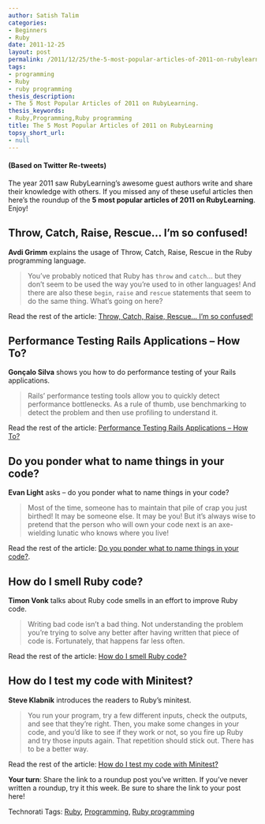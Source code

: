 ```yaml
---
author: Satish Talim
categories:
- Beginners
- Ruby
date: 2011-12-25
layout: post
permalink: /2011/12/25/the-5-most-popular-articles-of-2011-on-rubylearning/
tags:
- programming
- Ruby
- ruby programming
thesis_description:
- The 5 Most Popular Articles of 2011 on RubyLearning.
thesis_keywords:
- Ruby,Programming,Ruby programming
title: The 5 Most Popular Articles of 2011 on RubyLearning
topsy_short_url:
- null
---
```


<div>
  <h4>
    (Based on Twitter Re-tweets)
  </h4>
  
  <p class="alert">
    The year 2011 saw RubyLearning&#8217;s awesome guest authors write and share their knowledge with others. If you missed any of these useful articles then here&#8217;s the roundup of the <strong>5 most popular articles of 2011 on RubyLearning</strong>. Enjoy!
  </p>
  
  <h2>
    Throw, Catch, Raise, Rescue&#8230; I&#8217;m so confused!
  </h2>
  
  <p>
    <strong>Avdi Grimm</strong> explains the usage of Throw, Catch, Raise, Rescue in the Ruby programming language.
  </p>
  
  <blockquote>
    <p>
      You&#8217;ve probably noticed that Ruby has <code>throw</code> and <code>catch</code>&#8230; but they don&#8217;t seem to be used the way you&#8217;re used to in other languages! And there are also these <code>begin</code>, <code>raise</code> and <code>rescue</code> statements that seem to do the same thing. What&#8217;s going on here?
    </p>
  </blockquote>
  
  <p>
    Read the rest of the article: <a href="http://rubylearning.com/blog/2011/07/12/throw-catch-raise-rescue-im-so-confused/">Throw, Catch, Raise, Rescue&#8230; I&#8217;m so confused!</a>
  </p>
  
  <h2>
    Performance Testing Rails Applications &#8211; How To?
  </h2>
  
  <p>
    <strong>Gonçalo Silva</strong> shows you how to do performance testing of your Rails applications.
  </p>
  
  <blockquote>
    <p>
      Rails&#8217; performance testing tools allow you to quickly detect performance bottlenecks. As a rule of thumb, use benchmarking to detect the problem and then use profiling to understand it.
    </p>
  </blockquote>
  
  <p>
    Read the rest of the article: <a href="http://rubylearning.com/blog/2011/08/14/performance-testing-rails-applications-how-to/">Performance Testing Rails Applications &#8211; How To?</a>
  </p>
  
  <h2>
    Do you ponder what to name things in your code?
  </h2>
  
  <p>
    <strong>Evan Light</strong> asks &#8211; do you ponder what to name things in your code?
  </p>
  
  <blockquote>
    <p>
      Most of the time, someone has to maintain that pile of crap you just birthed! It may be someone else. It may be you! But it&#8217;s always wise to pretend that the person who will own your code next is an axe-wielding lunatic who knows where you live!
    </p>
  </blockquote>
  
  <p>
    Read the rest of the article: <a href="http://rubylearning.com/blog/2011/11/30/do-you-ponder-what-to-name-things-in-your-code/">Do you ponder what to name things in your code?</a>.
  </p>
  
  <h2>
    How do I smell Ruby code?
  </h2>
  
  <p>
    <strong>Timon Vonk</strong> talks about Ruby code smells in an effort to improve Ruby code.
  </p>
  
  <blockquote>
    <p>
      Writing bad code isn&#8217;t a bad thing. Not understanding the problem you&#8217;re trying to solve any better after having written that piece of code is. Fortunately, that happens far less often.
    </p>
  </blockquote>
  
  <p>
    Read the rest of the article: <a href="http://rubylearning.com/blog/2011/03/01/how-do-i-smell-ruby-code/">How do I smell Ruby code?</a>
  </p>
  
  <h2>
    How do I test my code with Minitest?
  </h2>
  
  <p>
    <strong>Steve Klabnik</strong> introduces the readers to Ruby&#8217;s minitest.
  </p>
  
  <blockquote>
    <p>
      You run your program, try a few different inputs, check the outputs, and see that they&#8217;re right. Then, you make some changes in your code, and you&#8217;d like to see if they work or not, so you fire up Ruby and try those inputs again. That repetition should stick out. There has to be a better way.
    </p>
  </blockquote>
  
  <p>
    Read the rest of the article: <a href="http://rubylearning.com/blog/2011/07/28/how-do-i-test-my-code-with-minitest/">How do I test my code with Minitest?</a>
  </p>
  
  <p>
    <b>Your turn</b>: Share the link to a roundup post you’ve written. If you’ve never written a roundup, try it this week. Be sure to share the link to your post here!
  </p>
</div>

Technorati Tags: <a href="http://technorati.com/tag/Ruby" rel="tag">Ruby</a>, <a href="http://technorati.com/tag/Programming" rel="tag">Programming</a>, <a href="http://technorati.com/tag/Ruby+programming" rel="tag">Ruby programming</a>

